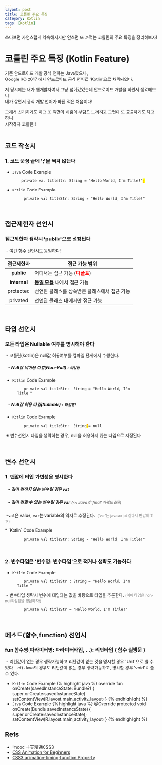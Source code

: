 ```yaml
---
layout: post
title: 코틀린 주요 특징
category: Kotlin
tags: [Kotlin]
---
```


쓰다보면 자연스럽게 익숙해지지만 안쓰면 또 까먹는 코틀린의 주요 특징을 정리해보자! 

# 코틀린 주요 특징 (Kotlin Feature)

기존 안드로이드 개발 공식 언어는 Java였으나,  
Google I/O 2017 에서 안드로이드 공식 언어로 'Kotlin'으로 채택되었다.  

저 당시에는 내가 웹개발자여서 그냥 넘어갔었는데 안드로이드 개발을 하면서 생각해보니  
내가 살면서 공식 개발 언어가 바뀐 적은 처음이다!  

그래서 신기하기도 하고 또 약간의 배움의 부담도 느껴지고 그런데 또 궁금하기도 하고하니  
시작하자 코틀린!!  
 &nbsp;
 &nbsp;
 &nbsp;
## 코드 작성시 
### 1. 코드 문장 끝에 ';'을 찍지 않는다
* `Java` Code Example
<figure class="highlight"><pre>
<code class="language-tex" data-lang="tex">  private val titleStr: String = "Hello World, I'm Title!"<span style="color:red;background-color: yellow;">;</span></code>
</pre></figure>
  
* `Kotlin` Code Example
<figure class="highlight"><pre><code class="language-tex" data-lang="tex"><span class="">   private</span> <span class="n">val</span> <span class="">titleStr:</span> <span class="n">String</span> <span class="o">=</span> <span class="">"Hello World, I'm Title!"</span></code></pre></figure>  
 &nbsp;
 &nbsp;
 &nbsp;

## 접근제한자 선언시
### 접근제한자 생략시 'public'으로 설정된다
  
&nbsp;- 여긴 함수 선언시도 동일하다!
  
| 접근제한자 | 접근 가능 범위 |
|:---:|----|
| **public** | 어디서든 접근 가능 (<span style="color:red;"><strong>디폴트</strong></span>) |
| **internal** | <strong><u>동일 모듈</u></strong> 내에서 접근 가능 |
| protected | 선언된 클래스를 상속받은 클래스에서 접근 가능 |
| privated | 선언된 클래스 내에서만 접근 가능 |
  
 &nbsp;
 &nbsp;
 &nbsp;

## 타입 선언시
### 모든 타입은 Nullable 여부를 명시해야 한다
&nbsp;- 코틀린(kotlin)은 null값 허용여부를 컴파일 단게에서 수행한다.

##### &nbsp;&nbsp;&nbsp;-  Null값 비허용 타입(Non-Null) :  <strong>`타입명`</strong>  
* `Kotlin` Code Example
<figure class="highlight"><pre><code class="language-tex" data-lang="tex"><span class="">   private</span> <span class="">val</span> <span class="">titleStr:</span> <span class="s"> String</span> <span class="o">=</span> <span class="">"Hello World, I'm Title!"</span></code></pre></figure>

##### &nbsp;&nbsp;&nbsp;-  Null값 허용 타입(Nullable) : <strong>`타입명?`</strong>  
* `Kotlin` Code Example
<figure class="highlight"><pre><code class="language-tex" data-lang="tex"><span class="">   private</span> <span class="">val</span> <span class="">titleStr:</span> <span class="s"> String</span><span style="color:red;background-color: yellow;">?</span><span class="o">=</span> <span class="">null</span></code></pre></figure>
&nbsp;※ 변수선언시 타입을 생략하는 경우, null을 허용하지 않는 타입으로 지정된다
  
  
 &nbsp;
 &nbsp;
 &nbsp; 

## 변수 선언시 
### 1. 맨앞에 타입 가변성을 명시한다

##### &nbsp;&nbsp;&nbsp;-  값이 변하지 않는 변수일 경우 <strong>`val`</strong>  
##### &nbsp;&nbsp;&nbsp;-  값이 변할 수 있는 변수일 경우 <strong>`var`</strong><span style="font-size: 12px;color: gray;">  (<< Java의 'final' 키워드 같은)</span>  

<p>&nbsp;-<code class="highlighter-rouge">val</code>은 value, <code class="highlighter-rouge">var</code>는 variable의 약자로 추정된다.&nbsp;<span style="font-size: 12px;color: gray;"> (‘var’는 javascript 같아서 반갑네 ㅎㅎ)</span></p>
* `Kotlin` Code Example
<figure class="highlight"><pre><code class="language-tex" data-lang="tex"><span class="">   private</span> <span class="s">val</span> <span class="">titleStr:</span> <span class="n">String</span> <span class="o">=</span> <span class="">"Hello World, I'm Title!"</span></code></pre></figure>  
&nbsp; 
&nbsp; 

### 2. 변수타입은 '변수명: 변수타입'으로 적거나 생략도 가능하다
* `Kotlin` Code Example
<figure class="highlight"><pre><code class="language-tex" data-lang="tex"><span class="">   private</span> <span class="">val</span> <span class="">titleStr</span> <span class="s">: String</span> <span class="o">=</span> <span class="">"Hello World, I'm Title!"</span></code></pre></figure>
&nbsp;- 변수타입 생략시 변수에 대입되는 값을 바탕으로 타입을 추론한다. <span style="font-size: 12px;color: gray;">(이때 타입은 non-null타입임을 명심하자!)</span>
<figure class="highlight"><pre><code class="language-tex" data-lang="tex"><span class="">   private</span> <span class="">val</span> <span class="">titleStr</span> <span class="o">=</span> <span class="">"Hello World, I'm Title!"</span></code></pre></figure>  
&nbsp; 
&nbsp; 
&nbsp; 
&nbsp; 

## 메소드(함수,function) 선언시 
### fun 함수명(파라미터명: 파라미터타입, ...): 리턴타입 { 함수 실행문 }
&nbsp;- 리턴값이 없는 경우 생략가능하고 리턴값이 없는 것을 명시할 경우 'Unit'으로 쓸 수 있다.
&nbsp;&nbsp;cf) Java의 경우도 리턴값이 없는 경우 생략가능하고, 명시할 경우 'void'로 쓸 수 있다.
 &nbsp;
* `Kotlin` Code Example
{% highlight java %} 
    override fun onCreate(savedInstanceState: Bundle?) {
        super.onCreate(savedInstanceState)
        setContentView(R.layout.main_activity_layout)
    }
{% endhighlight %}
* `Java` Code Example
{% highlight java %} 
    @Override
    protected void onCreate(Bundle savedInstanceState) {
        super.onCreate(savedInstanceState);
        setContentView(R.layout.main_activity_layout)
    }
{% endhighlight %}
&nbsp; 
&nbsp; 
&nbsp; 
&nbsp; 

## Refs

* [Imooc 十天精通CSS3](http://www.imooc.com/learn/33)
* [CSS Animation for Beginners](https://robots.thoughtbot.com/css-animation-for-beginners#animation-iteration-count)
* [CSS3 animation-timing-function Property](http://www.w3schools.com/cssref/css3_pr_animation-timing-function.asp)
